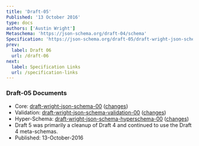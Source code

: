 ```yaml
---
title: 'Draft-05'
Published: '13 October 2016'
type: docs
authors: ['Austin Wright']
Metaschema: 'https://json-schema.org/draft-04/schema'
Specification: 'https://json-schema.org/draft-05/draft-wright-json-schema-00.pdf'
prev:
  label: Draft 06
  url: /draft-06
next:
  label: Specification Links
  url: /specification-links
---
```


### Draft-05 Documents

- Core: [draft-wright-json-schema-00](https://json-schema.org/draft-05/draft-wright-json-schema-00.pdf) ([changes](https://json-schema.org/draft-05/draft-wright-json-schema-00.pdf#appendix-B))
- Validation: [draft-wright-json-schema-validation-00](https://json-schema.org/draft-05/draft-wright-json-schema-validation-00.pdf) ([changes](https://json-schema.org/draft-05/draft-wright-json-schema-validation-00.pdf#appendix-B))
- Hyper-Schema: [draft-wright-json-schema-hyperschema-00](https://json-schema.org/draft-05/draft-wright-json-schema-hyperschema-00.pdf) ([changes](https://json-schema.org/draft-05/draft-wright-json-schema-hyperschema-00.pdf#appendix-B))
- Draft 5 was primarily a cleanup of Draft 4 and continued to use the Draft 4 meta-schemas.
- Published: 13-October-2016
